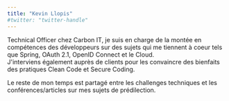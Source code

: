```yaml
---
title: "Kevin Llopis"
#twitter: "twitter-handle"
---
```


Technical Officer chez Carbon IT, je suis en charge de la montée en compétences des développeurs sur des sujets qui me tiennent à coeur tels que Spring, OAuth 2.1, OpenID Connect et le Cloud.  
J'interviens également auprès de clients pour les convaincre des bienfaits des pratiques Clean Code et Secure Coding.

Le reste de mon temps est partagé entre les challenges techniques et les conférences/articles sur mes sujets de prédilection.
